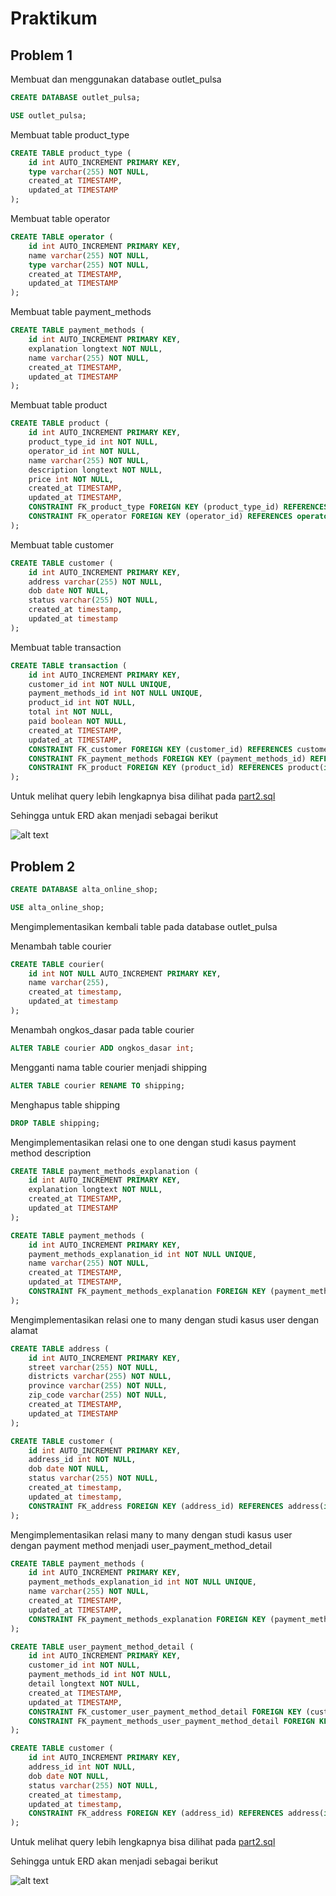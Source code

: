 # Praktikum

## Problem 1

Membuat dan menggunakan database outlet_pulsa
```sql
CREATE DATABASE outlet_pulsa;

USE outlet_pulsa;
```

Membuat table product_type
```sql
CREATE TABLE product_type ( 
    id int AUTO_INCREMENT PRIMARY KEY,
    type varchar(255) NOT NULL,
    created_at TIMESTAMP,
    updated_at TIMESTAMP
);
```

Membuat table operator
```sql
CREATE TABLE operator (
    id int AUTO_INCREMENT PRIMARY KEY,
    name varchar(255) NOT NULL,
    type varchar(255) NOT NULL,
    created_at TIMESTAMP,
    updated_at TIMESTAMP
);
```

Membuat table payment_methods
```sql
CREATE TABLE payment_methods (
    id int AUTO_INCREMENT PRIMARY KEY,
    explanation longtext NOT NULL,
    name varchar(255) NOT NULL,
    created_at TIMESTAMP,
    updated_at TIMESTAMP
);
```

Membuat table product
```sql
CREATE TABLE product (
 	id int AUTO_INCREMENT PRIMARY KEY,
    product_type_id int NOT NULL,
    operator_id int NOT NULL,
    name varchar(255) NOT NULL,
    description longtext NOT NULL,
    price int NOT NULL,
    created_at TIMESTAMP,
    updated_at TIMESTAMP,
    CONSTRAINT FK_product_type FOREIGN KEY (product_type_id) REFERENCES product_type(id),
    CONSTRAINT FK_operator FOREIGN KEY (operator_id) REFERENCES operator(id)
);
```

Membuat table customer
```sql
CREATE TABLE customer (
    id int AUTO_INCREMENT PRIMARY KEY,
	address varchar(255) NOT NULL,
    dob date NOT NULL,
    status varchar(255) NOT NULL,
    created_at timestamp,
    updated_at timestamp
);
```

Membuat table transaction
```sql
CREATE TABLE transaction (
 	id int AUTO_INCREMENT PRIMARY KEY,
    customer_id int NOT NULL UNIQUE,
    payment_methods_id int NOT NULL UNIQUE,
    product_id int NOT NULL,
    total int NOT NULL,
    paid boolean NOT NULL,
    created_at TIMESTAMP,
    updated_at TIMESTAMP,
    CONSTRAINT FK_customer FOREIGN KEY (customer_id) REFERENCES customer(id),
    CONSTRAINT FK_payment_methods FOREIGN KEY (payment_methods_id) REFERENCES payment_methods(id),
    CONSTRAINT FK_product FOREIGN KEY (product_id) REFERENCES product(id)
);
```

Untuk melihat query lebih lengkapnya bisa dilihat pada [part2.sql](./part2.sql)

Sehingga untuk ERD akan menjadi sebagai berikut

![alt text](../screenshots/part1.png "part1")

## Problem 2

```sql
CREATE DATABASE alta_online_shop;

USE alta_online_shop;
```

Mengimplementasikan kembali table pada database outlet_pulsa

Menambah table courier
```sql
CREATE TABLE courier(
    id int NOT NULL AUTO_INCREMENT PRIMARY KEY,
    name varchar(255),
    created_at timestamp,
    updated_at timestamp
);
```

Menambah ongkos_dasar pada table courier
```sql
ALTER TABLE courier ADD ongkos_dasar int;
```

Mengganti nama table courier menjadi shipping
```sql
ALTER TABLE courier RENAME TO shipping;
```

Menghapus table shipping
```sql
DROP TABLE shipping;
```

Mengimplementasikan relasi one to one dengan studi kasus payment method description
```sql
CREATE TABLE payment_methods_explanation (
    id int AUTO_INCREMENT PRIMARY KEY,
    explanation longtext NOT NULL,
    created_at TIMESTAMP,
    updated_at TIMESTAMP
);

CREATE TABLE payment_methods (
    id int AUTO_INCREMENT PRIMARY KEY,
    payment_methods_explanation_id int NOT NULL UNIQUE,
    name varchar(255) NOT NULL,
    created_at TIMESTAMP,
    updated_at TIMESTAMP,
    CONSTRAINT FK_payment_methods_explanation FOREIGN KEY (payment_methods_explanation_id) REFERENCES payment_methods_explanation(id)
);
```

Mengimplementasikan relasi one to many dengan studi kasus user dengan alamat
```sql
CREATE TABLE address (
    id int AUTO_INCREMENT PRIMARY KEY,
    street varchar(255) NOT NULL,
    districts varchar(255) NOT NULL,
    province varchar(255) NOT NULL,
    zip_code varchar(255) NOT NULL,
    created_at TIMESTAMP,
    updated_at TIMESTAMP
);

CREATE TABLE customer (
    id int AUTO_INCREMENT PRIMARY KEY,
	address_id int NOT NULL,
    dob date NOT NULL,
    status varchar(255) NOT NULL,
    created_at timestamp,
    updated_at timestamp,
    CONSTRAINT FK_address FOREIGN KEY (address_id) REFERENCES address(id)
);
```

Mengimplementasikan relasi many to many dengan studi kasus user dengan payment method menjadi user_payment_method_detail
```sql
CREATE TABLE payment_methods (
    id int AUTO_INCREMENT PRIMARY KEY,
    payment_methods_explanation_id int NOT NULL UNIQUE,
    name varchar(255) NOT NULL,
    created_at TIMESTAMP,
    updated_at TIMESTAMP,
    CONSTRAINT FK_payment_methods_explanation FOREIGN KEY (payment_methods_explanation_id) REFERENCES payment_methods_explanation(id)
);

CREATE TABLE user_payment_method_detail (
    id int AUTO_INCREMENT PRIMARY KEY,
    customer_id int NOT NULL,
    payment_methods_id int NOT NULL,
    detail longtext NOT NULL,
    created_at TIMESTAMP,
    updated_at TIMESTAMP,
    CONSTRAINT FK_customer_user_payment_method_detail FOREIGN KEY (customer_id) REFERENCES customer(id),
    CONSTRAINT FK_payment_methods_user_payment_method_detail FOREIGN KEY (payment_methods_id) REFERENCES payment_methods(id)
);

CREATE TABLE customer (
    id int AUTO_INCREMENT PRIMARY KEY,
	address_id int NOT NULL,
    dob date NOT NULL,
    status varchar(255) NOT NULL,
    created_at timestamp,
    updated_at timestamp,
    CONSTRAINT FK_address FOREIGN KEY (address_id) REFERENCES address(id)
);
```

Untuk melihat query lebih lengkapnya bisa dilihat pada [part2.sql](./part2.sql)

Sehingga untuk ERD akan menjadi sebagai berikut

![alt text](../screenshots/part2.png "part2")